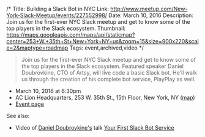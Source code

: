 /*
Title: Building a Slack Bot in NYC
Link: http://www.meetup.com/New-York-Slack-Meetup/events/227552998/
Date: March 10, 2016
Description: Join us for the first-ever NYC Slack meetup and get to know some of the top players in the Slack ecosystem.
Thumbnail: https://maps.googleapis.com/maps/api/staticmap?center=253+W.+35th+St+New+York+NY+us&zoom=15&size=900x220&scale=2&maptype=roadmap
Tags: event,archived,video
*/

> Join us for the first-ever NYC Slack meetup and get to know some of the top players in the Slack ecosystem. Featured speaker Daniel Doubrovkine, CTO of Artsy, will live code a basic Slack bot. He'll walk us through the creation of his complete bot service, PlayPlay as well. 

- March 10, 2016 at 6:30pm
- AC Lion Headquarters, 253 W. 35th St., 15th Floor, New York, NY ([map](https://www.google.com/maps/dir/Current+Location/253+W.+35th+St+New+York+NY+us))
- [Event page](http://www.meetup.com/New-York-Slack-Meetup/events/227552998/)

See also:

- Video of [Daniel Doubrovkine's](https://twitter.com/dblockdotorg) talk [Your First Slack Bot Service](http://code.dblock.org/2016/03/11/your-first-slack-bot-service-video.html)
